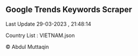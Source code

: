 

## Google Trends Keywords Scraper 
 
Last Update 29-03-2023 , 21:48:14

Country List :
VIETNAM.json



© Abdul Muttaqin 
